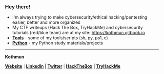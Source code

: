 ### Hey there!
- I'm always trying to make cybersecurity/ethical hacking/pentesting easier, better and more organized
- My CTF writeups (Hack The Box, TryHackMe) and cybersecurity tutorials (red/blue team) are at my site: https://kothmun.gitbook.io
- [**Tools**](https://github.com/Kothmun/Tools) - some of my tools/scripts (sh, py, ps1, c)
- [**Python**](https://github.com/Kothmun/Python) - my Python study materials/projects

---
**Kothmun**
<p><a href="https://kothmun.gitbook.io" target="_blank"><strong>Website</strong></a> | <a href="https://www.linkedin.com/in/rafael-baldasso/" target="_blank"><strong>Linkedin</strong></a> | <a href="https://twitter.com/kothmun" target="_blank"><strong>Twitter</strong></a> | <a href="https://app.hackthebox.eu/profile/430331" target="_blank"><strong>HackTheBox</strong></a> | <a href="https://tryhackme.com/p/Kothmun" target="_blank"><strong>TryHackMe</strong></a></p>

